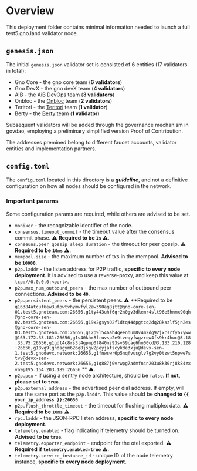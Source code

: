 # Overview

This deployment folder contains minimal information needed to launch a full test5.gno.land validator node.

## `genesis.json`

The initial `genesis.json` validator set is consisted of 6 entities (17 validators in total):

- Gno Core - the gno core team (**6 validators**)
- Gno DevX - the gno devX team (**4 validators**)
- AiB - the AiB DevOps team (**3 validators**)
- Onbloc - the [Onbloc](https://onbloc.xyz/) team (**2 validators**)
- Teritori - the [Teritori](https://teritori.com/) team (**1 validator**)
- Berty - the [Berty](https://berty.tech/) team (**1 validator**)

Subsequent validators will be added through the governance mechanism in govdao, employing a preliminary simplified
version Proof of Contribution.

The addresses premined belong to different faucet accounts, validator entities and implementation partners.

## `config.toml`

The `config.toml` located in this directory is a **_guideline_**, and not a definitive configuration on how
all nodes should be configured in the network.

### Important params

Some configuration params are required, while others are advised to be set.

- `moniker` - the recognizable identifier of the node.
- `consensus.timeout_commit` - the timeout value after the consensus commit phase. ⚠️ **Required to be `1s`** ⚠️.
- `conseuns.peer_gossip_sleep_duration` - the timeout for peer gossip. ⚠️ **Required to be `10ms`** ⚠️.
- `mempool.size` - the maximum number of txs in the mempool. **Advised to be `10000`**.
- `p2p.laddr` - the listen address for P2P traffic, **specific to every node deployment**. It is advised to use a
  reverse-proxy, and keep this value at `tcp://0.0.0.0:<port>`.
- `p2p.max_num_outbound_peers` - the max number of outbound peer connections. **Advised to be `40`**.
- `p2p.persistent_peers` - the persistent peers. ⚠️ **Required to be
  `g16384atcuf6ew3ufpwtvhymwfyl2aw390aq8jtt@gno-core-sen-01.test5.gnoteam.com:26656,g1ty443uhf6qr2n0gv3dkemr4slt96e5hnmx90qh@gno-core-sen-02.test5.gnoteam.com:26656,g19x2gsyn02fldtq44dpgtcq2dq28kszlf5jn2es@gno-core-sen-03.test5.gnoteam.com:26656,g12p9l546ah4qeenhum8v4m2dg92jxcsrfy67yww@163.172.33.181:26656,g1s40khr8fruvsp2e9tveqyfwgzrqw4fs9kr4hwc@3.18.33.75:26656,g1gdt4c8rs3l4gpmp0f840nj93sv59cag6hn00cd@3.133.216.128:26656,g18vg9lgndagym626q8jsgv2peyjatscykde3xju@devx-sen-1.test5.gnodevx.network:26656,g1fnwswr6p5nqfvusglv7g2vy0tzwt5npwe7stvv@devx-sen-2.test5.gnodevx.network:26656,g1q887j0vrwpg7admfn4n203u8k30rj8k84zxvn9@195.154.203.189:26656`
  ** ⚠️.
- `p2p.pex` - if using a sentry node architecture, should be `false`. **If not, please set to `true`**.
- `p2p.external_address` - the advertised peer dial address. If empty, will use the same port as the `p2p.laddr`. This
  value should be **changed to `{{ your_ip_address }}:26656`**
- `p2p.flush_throttle_timeout` - the timeout for flushing multiplex data. ⚠️ **Required to be `10ms`** ⚠️.
- `rpc.laddr` - the JSON-RPC listen address, **specific to every node deployment**.
- `telemetry.enabled` - flag indicating if telemetry should be turned on. **Advised to be `true`**.
- `telemetry.exporter_endpoint` - endpoint for the otel exported. ⚠️ **Required if `telemetry.enabled=true`** ⚠️.
- `telemetry.service_instance_id` - unique ID of the node telemetry instance, **specific to every node deployment**.
